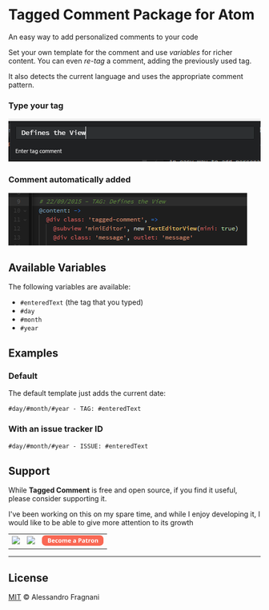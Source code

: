 # Tagged Comment Package for Atom

An easy way to add personalized comments to your code

Set your own template for the comment and use _variables_ for richer content. You can even _re-tag_ a comment, adding the previously used tag.

It also detects the current language and uses the appropriate comment pattern.

### Type your tag

![Enter Text](https://raw.githubusercontent.com/alefragnani/atom-tagged-comment/master/screenshot-enter-text.png)

### Comment automatically added

![Comment Added](https://raw.githubusercontent.com/alefragnani/atom-tagged-comment/master/screenshot-comment-added.png)

## Available Variables

The following variables are available:

- `#enteredText` (the tag that you typed)
- `#day`
- `#month`
- `#year`

## Examples

### Default

The default template just adds the current date:

```
#day/#month/#year - TAG: #enteredText
```

### With an issue tracker ID

```
#day/#month/#year - ISSUE: #enteredText
```

## Support

While **Tagged Comment** is free and open source, if you find it useful, please consider supporting it.

I've been working on this on my spare time, and while I enjoy developing it, I would like to be able to give more attention to its growth

<table align="center" width="60%" border="0">
  <tr>
    <td>
      <a title="Paypal" href="https://www.paypal.com/cgi-bin/webscr?cmd=_donations&business=EP57F3B6FXKTU&lc=US&item_name=Alessandro%20Fragnani&item_number=atom%20plugins&currency_code=USD&bn=PP%2dDonationsBF%3abtn_donateCC_LG%2egif%3aNonHosted"><img src="https://www.paypalobjects.com/en_US/i/btn/btn_donate_SM.gif"/></a>
    </td>
    <td>
      <a title="Paypal" href="https://www.paypal.com/cgi-bin/webscr?cmd=_donations&business=EP57F3B6FXKTU&lc=BR&item_name=Alessandro%20Fragnani&item_number=atom%20plugins&currency_code=BRL&bn=PP%2dDonationsBF%3abtn_donate_SM%2egif%3aNonHosted"><img src="https://www.paypalobjects.com/pt_BR/i/btn/btn_donate_SM.gif"/></a>
    </td>
    <td>
      <a title="Patreon" href="https://www.patreon.com/alefragnani"><img src="https://raw.githubusercontent.com/alefragnani/oss-resources/master/images/button-become-a-patron-rounded-small.png"/></a>
    </td>
  </tr>
</table>

---

## License

[MIT](LICENSE.md) &copy; Alessandro Fragnani